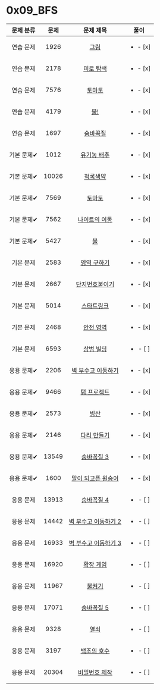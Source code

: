 # 0x09_BFS
| 문제 분류 | 문제 | 문제 제목 | 풀이 |
| :--: | :--: | :--: | :--: |
| 연습 문제 | 1926 | [그림](https://www.acmicpc.net/problem/1926) | <ul><li>- [x] </li></ul> |
| 연습 문제 | 2178 | [미로 탐색](https://www.acmicpc.net/problem/2178) | <ul><li>- [x] </li></ul> |
| 연습 문제 | 7576 | [토마토](https://www.acmicpc.net/problem/7576) | <ul><li>- [x] </li></ul> |
| 연습 문제 | 4179 | [불!](https://www.acmicpc.net/problem/4179) |<ul><li>- [x] </li></ul>  |
| 연습 문제 | 1697 | [숨바꼭질](https://www.acmicpc.net/problem/1697) | <ul><li>- [x] </li></ul> |
| 기본 문제✔ | 1012 | [유기농 배추](https://www.acmicpc.net/problem/1012) | <ul><li>- [x] </li></ul> |
| 기본 문제✔ | 10026 | [적록색약](https://www.acmicpc.net/problem/10026) | <ul><li>- [x] </li></ul> |
| 기본 문제✔ | 7569 | [토마토](https://www.acmicpc.net/problem/7569) | <ul><li>- [x] </li></ul> |
| 기본 문제✔ | 7562 | [나이트의 이동](https://www.acmicpc.net/problem/7562) | <ul><li>- [x] </li></ul> |
| 기본 문제✔ | 5427 | [불](https://www.acmicpc.net/problem/5427) | <ul><li>- [x] </li></ul> |
| 기본 문제 | 2583 | [영역 구하기](https://www.acmicpc.net/problem/2583) | <ul><li>- [x] </li></ul> |
| 기본 문제 | 2667 | [단지번호붙이기](https://www.acmicpc.net/problem/2667) | <ul><li>- [x] </li></ul> |
| 기본 문제 | 5014 | [스타트링크](https://www.acmicpc.net/problem/5014) | <ul><li>- [x] </li></ul> |
| 기본 문제 | 2468 | [안전 영역](https://www.acmicpc.net/problem/2468) | <ul><li>- [x] </li></ul> |
| 기본 문제 | 6593 | [상범 빌딩](https://www.acmicpc.net/problem/6593) | <ul><li>- [ ] </li></ul> |
| 응용 문제✔ | 2206 | [벽 부수고 이동하기](https://www.acmicpc.net/problem/2206) | <ul><li>- [x] </li></ul> |
| 응용 문제✔ | 9466 | [텀 프로젝트](https://www.acmicpc.net/problem/9466) | <ul><li>- [x] </li></ul> |
| 응용 문제✔ | 2573 | [빙산](https://www.acmicpc.net/problem/2573) | <ul><li>- [x] </li></ul> |
| 응용 문제✔ | 2146 | [다리 만들기](https://www.acmicpc.net/problem/2146) | <ul><li>- [x] </li></ul> |
| 응용 문제✔ | 13549 | [숨바꼭질 3](https://www.acmicpc.net/problem/13549) | <ul><li>- [x] </li></ul> |
| 응용 문제✔ | 1600 | [말이 되고픈 원숭이](https://www.acmicpc.net/problem/1600) | <ul><li>- [x] </li></ul> |
| 응용 문제 | 13913 | [숨바꼭질 4](https://www.acmicpc.net/problem/13913) | <ul><li>- [ ] </li></ul> |
| 응용 문제 | 14442 | [벽 부수고 이동하기 2](https://www.acmicpc.net/problem/14442) | <ul><li>- [ ] </li></ul> |
| 응용 문제 | 16933 | [벽 부수고 이동하기 3](https://www.acmicpc.net/problem/16933) | <ul><li>- [ ] </li></ul> |
| 응용 문제 | 16920 | [확장 게임](https://www.acmicpc.net/problem/16920) | <ul><li>- [ ] </li></ul> |
| 응용 문제 | 11967 | [불켜기](https://www.acmicpc.net/problem/11967) | <ul><li>- [ ] </li></ul> |
| 응용 문제 | 17071 | [숨바꼭질 5](https://www.acmicpc.net/problem/17071) | <ul><li>- [ ] </li></ul> |
| 응용 문제 | 9328 | [열쇠](https://www.acmicpc.net/problem/9328) | <ul><li>- [ ] </li></ul> |
| 응용 문제 | 3197 | [백조의 호수](https://www.acmicpc.net/problem/3197) | <ul><li>- [ ] </li></ul> |
| 응용 문제 | 20304 | [비밀번호 제작](https://www.acmicpc.net/problem/20304) | <ul><li>- [ ] </li></ul> |
